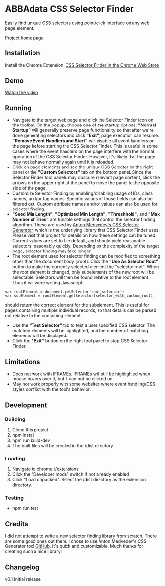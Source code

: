 # ABBAdata CSS Selector Finder

Easily find unique CSS selectors using point/click interface on any web page element.

[Project home page](https://abbadata.com/selector_finder.html)

## Installation

Install the Chrome Extension.
[CSS Selector Finder in the Chrome Web Store](https://chrome.google.com/webstore/detail/abbadata-css-selector-fin/mjbofijjejpdldklldknobfegdjmmlbc)

## Demo

[Watch the video](https://www.youtube.com/watch?v=Qrc0OkOGV1I)

## Running

- Navigate to the target web page and click the Selector Finder icon on the toolbar. On the popup, choose one of the startup options.
  **"Normal Startup"** will generally preserve page functionality so that after we're done generating selectors and click **"Exit"**, page execution can resume.
  **"Remove Event Handlers and Start"** will disable all event handlers on the page before starting the CSS Selector Finder. This is useful in some cases where the event handlers on the page interfere with the normal operation of the CSS Selector Finder. However, it's likely that the page may not behave normally again until it is reloaded.
- Click on page elements and see the unique CSS Selector on the right panel or the **"Custom Selectors"** tab on the bottom panel. Since the Selector Finder tool panels may obscure relevant page content, click the arrows on the upper right of the panel to move the panel to the opposite side of the page.
- Customize Selector Finding by enabling/disabling usage of IDs, class names, and/or tag names. Specific values of those fields can also be filtered out. Custom attribute names and/or values can also be used for selector finding.
- **"Seed Min Length"**, **"Optimized Min Length"**, **"Threshhold"**, and **"Max Number of Tries"** are tunable settings that control the selector finding algorithm. These are used by [Anton Medvedev's CSS Selector Generator](https://github.com/antonmedv/finder), which is the underlying library that CSS Selector Finder uses. Please visit that project for details on how these settings can be tuned. Current values are set to the default, and should yield reasonable selectors reasonably quickly. Depending on the complexity of the target page, selector finding may take longer.
- The root element used for selector finding can be modified to something other than the document body (:root). Click the **"Use As Selector Root"** button to make the currently selected element the "selector root". When the root element is changed, only subelements of the new root will be selectable. Selectors will then be found relative to the root element. Thus if we were writing Javascript:

```
var rootElement = document.getSelector(root_selector);
var subElement = rootElement.getSelector(selector_with_custom_root);
```

should return the correct element for the subelement. This is useful for pages containing multiple individual records, so that details can be parsed out relative to the containing element.

- Use the **"Test Selector"** tab to test a user specified CSS selector. The matched elements will be highlighted, and the number of matching elements will be displayed.
- Click the **"Exit"** button on the right tool panel to stop CSS Selector Finder.

## Limitations

- Does not work with IFRAMEs. IFRAMEs will still be highlighted when mouse hovers over it,
  but it can not be clicked on.
- May not work properly with some websites where event handling/CSS
  styles conflict with the tool's behavior.

## Development

### Building

1. Clone this project.
2. npm install
3. npm run build-dev
4. The built files will be created in the <project>/dist directory

### Loading

1. Navigate to chrome://extensions
2. Click the "Developer mode" switch if not already enabled
3. Click "Load unpacked". Select the <project>/dist directory as the extension directory.

### Testing

- npm run test

## Credits

I did not attempt to write a new selector finding library from scratch. There are some good
ones out there. I chose to use Anton Medvedev's CSS Generator tool
[GitHub](https://github.com/antonmedv/finder). It's quick and customizable. Much thanks for
creating such a nice library!

## Changelog

v0.1
Initial release
